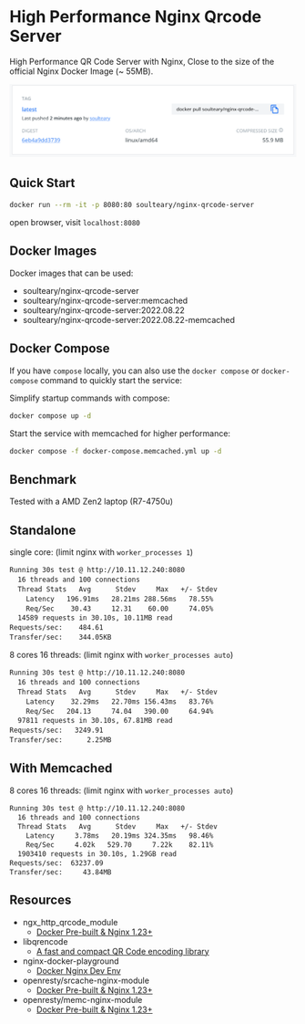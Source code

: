 # High Performance Nginx Qrcode Server

High Performance QR Code Server with Nginx, Close to the size of the official Nginx Docker Image (~ 55MB).

![](./assets/dockerhub.png)

## Quick Start

```bash
docker run --rm -it -p 8080:80 soulteary/nginx-qrcode-server
```

open browser, visit `localhost:8080`

## Docker Images

Docker images that can be used:

- soulteary/nginx-qrcode-server
- soulteary/nginx-qrcode-server:memcached
- soulteary/nginx-qrcode-server:2022.08.22
- soulteary/nginx-qrcode-server:2022.08.22-memcached

## Docker Compose

If you have `compose` locally, you can also use the `docker compose` or `docker-compose` command to quickly start the service:


Simplify startup commands with compose:

```bash
docker compose up -d
```

Start the service with memcached for higher performance:

```bash
docker compose -f docker-compose.memcached.yml up -d
```

## Benchmark

Tested with a AMD Zen2 laptop (R7-4750u)

## Standalone

single core: (limit nginx with `worker_processes 1`)

```bash
Running 30s test @ http://10.11.12.240:8080
  16 threads and 100 connections
  Thread Stats   Avg      Stdev     Max   +/- Stdev
    Latency   196.91ms   28.21ms 288.56ms   78.55%
    Req/Sec    30.43     12.31    60.00     74.05%
  14589 requests in 30.10s, 10.11MB read
Requests/sec:    484.61
Transfer/sec:    344.05KB
```

8 cores 16 threads: (limit nginx with `worker_processes auto`)

```bash
Running 30s test @ http://10.11.12.240:8080
  16 threads and 100 connections
  Thread Stats   Avg      Stdev     Max   +/- Stdev
    Latency    32.29ms   22.70ms 156.43ms   83.76%
    Req/Sec   204.13     74.04   390.00     64.94%
  97811 requests in 30.10s, 67.81MB read
Requests/sec:   3249.91
Transfer/sec:      2.25MB
```

## With Memcached

8 cores 16 threads: (limit nginx with `worker_processes auto`)

```
Running 30s test @ http://10.11.12.240:8080
  16 threads and 100 connections
  Thread Stats   Avg      Stdev     Max   +/- Stdev
    Latency     3.78ms   20.19ms 324.35ms   98.46%
    Req/Sec     4.02k   529.70     7.22k    82.11%
  1903410 requests in 30.10s, 1.29GB read
Requests/sec:  63237.09
Transfer/sec:     43.84MB
```

## Resources

- ngx_http_qrcode_module
  - [Docker Pre-built & Nginx 1.23+](https://github.com/soulteary/ngx_http_qrcode_module)
- libqrencode
  - [A fast and compact QR Code encoding library](https://github.com/fukuchi/libqrencode)
- nginx-docker-playground
  - [Docker Nginx Dev Env](https://github.com/nginx-with-docker/nginx-docker-playground)
- openresty/srcache-nginx-module
  - [Docker Pre-built & Nginx 1.23+](https://github.com/nginx-with-docker/ngx_http_srcache_filter_module)
- openresty/memc-nginx-module
  - [Docker Pre-built & Nginx 1.23+](https://github.com/nginx-with-docker/ngx_http_memc_module)
